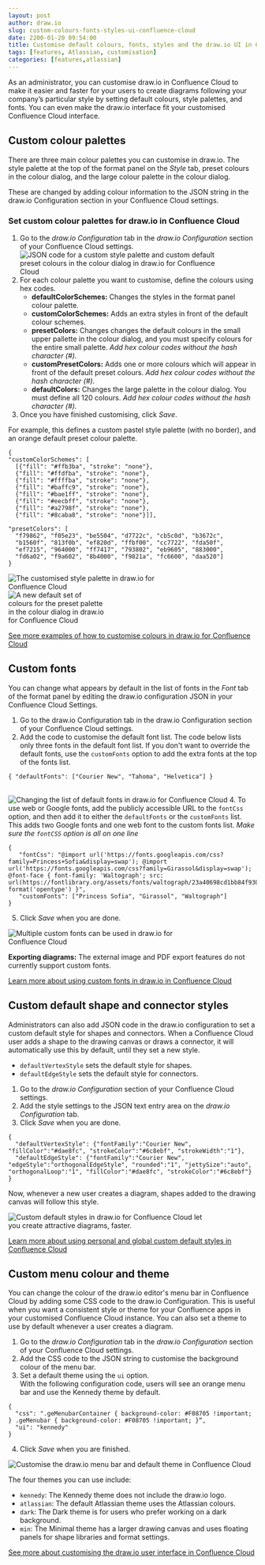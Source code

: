 ```yaml
---
layout: post
author: draw.io
slug: custom-colours-fonts-styles-ui-confluence-cloud
date: 2200-01-20 09:54:00
title: Customise default colours, fonts, styles and the draw.io UI in Confluence Cloud
tags: [features, Atlassian, customisation]
categories: [features,atlassian]
---
```


As an administrator, you can customise draw.io in Confluence Cloud to make it easier and faster for your users to create diagrams following your company’s particular style by setting default colours, style palettes, and fonts. You can even make the draw.io interface fit your customised Confluence Cloud interface.

## Custom colour palettes

There are three main colour palettes you can customise in draw.io. The style palette at the top of the format panel on the _Style_ tab, preset colours in the colour dialog, and the large colour palette in the colour dialog.

These are changed by adding colour information to the JSON string in the draw.io Configuration section in your Confluence Cloud settings.

### Set custom colour palettes for draw.io in Confluence Cloud

1. Go to the _draw.io Configuration_ tab in the _draw.io Configuration_ section of your Confluence Cloud settings.
<br /><img src="/assets/img/blog/custom-colours-json-confluence-cloud.png" style="width=100%;max-width:400px;height:auto;" alt="JSON code for a custom style palette and custom default preset colours in the colour dialog in draw.io for Confluence Cloud">
2. For each colour palette you want to customise, define the colours using hex codes.
   * **defaultColorSchemes:** Changes the styles in the format panel colour palette.
   * **customColorSchemes:** Adds an extra styles in front of the default colour schemes.
   * **presetColors:** Changes changes the default colours in the small upper pallette in the colour dialog, and you must specify colours for the entire small palette. _Add hex colour codes without the hash character (#)._
   * **customPresetColors:** Adds one or more colours which will appear in front of the default preset colours. _Add hex colour codes without the hash character (#)._
   * **defaultColors:** Changes the large palette in the colour dialog. You must define all 120 colours. _Add hex colour codes without the hash character (#)._
3. Once you have finished customising, click _Save_.

For example, this defines a custom pastel style palette (with no border), and an orange default preset colour palette.

```
{
"customColorSchemes": [
  [{"fill": "#ffb3ba", "stroke": "none"},
  {"fill": "#ffdfba", "stroke": "none"},
  {"fill": "#ffffba", "stroke": "none"},
  {"fill": "#baffc9", "stroke": "none"},
  {"fill": "#bae1ff", "stroke": "none"},
  {"fill": "#eecbff", "stroke": "none"},
  {"fill": "#a2798f", "stroke": "none"},
  {"fill": "#8caba8", "stroke": "none"}]],

"presetColors": [
  "f79862", "f05e23", "be5504", "d7722c", "cb5c0d", "b3672c",
  "b1560f", "813f0b", "ef820d", "ffbf00", "cc7722", "fda50f",
  "ef7215", "964000", "ff7417", "793802", "eb9605", "883000",
  "fd6a02", "f9a602", "8b4000", "f9821a", "fc6600", "daa520"]
}
```
<img src="/assets/img/blog/style-colour-palette-custom.png" style="width=100%;max-width:300px;height:auto;" alt="The customised style palette in draw.io for Confluence Cloud"> &nbsp;&nbsp; <img src="/assets/img/blog/preset-colours-new-defaults.png" style="width=100%;max-width:200px;height:auto;" alt="A new default set of colours for the preset palette in the colour dialog in draw.io for Confluence Cloud">

[See more examples of how to customise colours in draw.io for Confluence Cloud](/doc/faq/custom-colours-confluence-cloud.html)

## Custom fonts

You can change what appears by default in the list of fonts in the _Font_ tab of the format panel by editing the draw.io configuration JSON in your Confluence Cloud Settings.

1. Go to the draw.io Configuration tab in the draw.io Configuration section of your Confluence Cloud settings.
2. Add the code to customise the default font list. The code below lists only three fonts in the default font list. If you don't want to override the default fonts, use the ``customFonts`` option to add the extra fonts at the top of the fonts list.
```
{ "defaultFonts": ["Courier New", "Tahoma", "Helvetica"] }
```
<br /><img src="/assets/img/blog/custom-default-fonts-confluence-cloud.png" style="max-width:100%;height:auto;" alt="Changing the list of default fonts in draw.io for Confluence Cloud">
4. To use web or Google fonts, add the publicly accessible URL to the ``fontCss`` option, and then add it to either the ``defaultFonts`` or the ``customFonts`` list. This adds two Google fonts and one web font to the custom fonts list. _Make sure the ``fontCSS`` option is all on one line_
```
{
   "fontCss": "@import url('https://fonts.googleapis.com/css?family=Princess+Sofia&display=swap'); @import url('https://fonts.googleapis.com/css?family=Girassol&display=swap'); @font-face { font-family: 'Waltograph'; src:  url(https://fontlibrary.org/assets/fonts/waltograph/23a40698cd1bb84f930b7a0884c134a6/ab260a56f2b852b78f81eac337e0a2fc/WaltographRegular.otf) format('opentype') }",
   "customFonts": ["Princess Sofia", "Girassol", "Waltograph"]
}
```
5. Click _Save_ when you are done.

<img src="/assets/img/blog/custom-fonts-multiple-confluence-cloud.png" style="width=100%;max-width:400px;height:auto;" alt="Multiple custom fonts can be used in draw.io for Confluence Cloud">

**Exporting diagrams:** The external image and PDF export features do not currently support custom fonts.

[Learn more about using custom fonts in draw.io in Confluence Cloud](/doc/faq/custom-fonts-confluence-cloud.html)

## Custom default shape and connector styles

Administrators can also add JSON code in the draw.io configuration to set a custom default style for shapes and connectors. When a Confluence Cloud user adds a shape to the drawing canvas or draws a connector, it will automatically use this by default, until they set a new style.

* ``defaultVertexStyle`` sets the default style for shapes.
* ``defaultEdgeStyle`` sets the default style for connectors.

1. Go to the _draw.io Configuration_ section of your Confluence Cloud settings.
2. Add the style settings to the JSON text entry area on the _draw.io Configuration_ tab.
3. Click _Save_ when you are done.
```
{
  "defaultVertexStyle": {"fontFamily":"Courier New", "fillColor":"#dae8fc", "strokeColor":"#6c8ebf", "strokeWidth":"1"},
  "defaultEdgeStyle": {"fontFamily":"Courier New", "edgeStyle":"orthogonalEdgeStyle", "rounded":"1", "jettySize":"auto", "orthogonalLoop":"1", "fillColor":"#dae8fc", "strokeColor":"#6c8ebf"}
}
```
Now, whenever a new user creates a diagram, shapes added to the drawing canvas will follow this style.

<img src="/assets/img/blog/applied-custom-default-styles-confluence-cloud.png" style="width=100%;max-width:400px;height:auto;" alt="Custom default styles in draw.io for Confluence Cloud let you create attractive diagrams, faster.">

[Learn more about using personal and global custom default styles in Confluence Cloud](/doc/faq/custom-styles-confluence-cloud.html)

## Custom menu colour and theme

You can change the colour of the draw.io editor's menu bar in Confluence Cloud by adding some CSS code to the draw.io Configuration. This is useful when you want a consistent style or theme for your Confluence apps in your customised Confluence Cloud instance. You can also set a theme to use by default whenever a user creates a diagram.

1. Go to the _draw.io Configuration_ tab in the _draw.io Configuration_ section of your Confluence Cloud settings.
2. Add the CSS code to the JSON string to customise the background colour of the menu bar.
3. Set a default theme using the ``ui`` option.
<br />With the following configuration code, users will see an orange menu bar and use the Kennedy theme by default.
```
{
  "css": ".geMenubarContainer { background-color: #F08705 !important; } .geMenubar { background-color: #F08705 !important; }“,
  "ui": "kennedy"
}
```
4. Click _Save_ when you are finished.

<img src="/assets/img/blog/custom-menu-custom-default-theme.png" style="max-width:100%;height:auto;" alt="Customise the draw.io menu bar and default theme in Confluence Cloud">

The four themes you can use include:
* ``kennedy``: The Kennedy theme does not include the draw.io logo.
* ``atlassian``: The default Atlassian theme uses the Atlassian colours.
* ``dark``: The Dark theme is for users who prefer working on a dark background.
* ``min``: The Minimal theme has a larger drawing canvas and uses floating panels for shape libraries and format settings.

[See more about customising the draw.io user interface in Confluence Cloud](/doc/faq/custom-ui-confluence-cloud.html)
